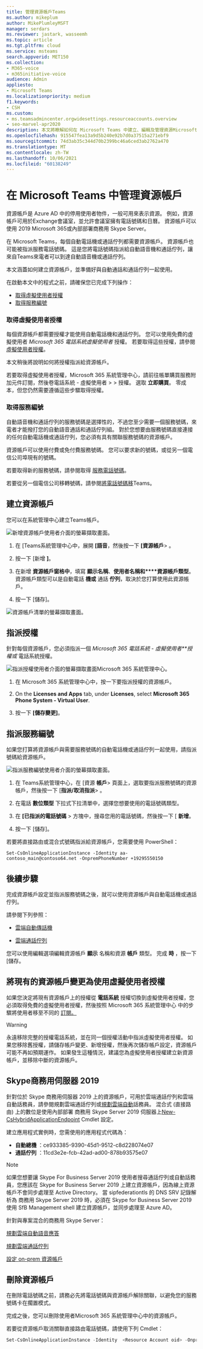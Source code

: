 ```yaml
---
title: 管理資源帳戶Teams
ms.author: mikeplum
author: MikePlumleyMSFT
manager: serdars
ms.reviewer: jastark, wasseemh
ms.topic: article
ms.tgt.pltfrm: cloud
ms.service: msteams
search.appverid: MET150
ms.collection:
- M365-voice
- m365initiative-voice
audience: Admin
appliesto:
- Microsoft Teams
ms.localizationpriority: medium
f1.keywords:
- CSH
ms.custom:
- ms.teamsadmincenter.orgwidesettings.resourceaccounts.overview
- seo-marvel-apr2020
description: 本文將瞭解如何在 Microsoft Teams 中建立、編輯及管理資源Microsoft Teams。
ms.openlocfilehash: 915547fea13a9d5b240e92b7d0a37515a271ebf9
ms.sourcegitcommit: 74d3ab35c344d70b2399bc46a6ced3ab2762a470
ms.translationtype: MT
ms.contentlocale: zh-TW
ms.lasthandoff: 10/06/2021
ms.locfileid: "60138249"
---
```

# <a name="manage-resource-accounts-in-microsoft-teams"></a>在 Microsoft Teams 中管理資源帳戶

資源帳戶是 Azure AD 中的停用使用者物件，一般可用來表示資源。 例如，資源帳戶可用於Exchange會議室，並允許會議室擁有電話號碼和日曆。 資源帳戶可以使用 2019 Microsoft 365或內部部署商務用 Skype Server。

在 Microsoft Teams，每個自動電話機或通話佇列都需要資源帳戶。 資源帳戶也可能被指派服務電話號碼。 這是您將電話號碼指派給自動語音機和通話佇列，讓來自Teams來電者可以到達自動語音機或通話佇列。

本文涵蓋如何建立資源帳戶，並準備好與自動通話和通話佇列一起使用。

在啟動本文中的程式之前，請確保您已完成下列操作：

- [取得虛擬使用者授權](#obtain-virtual-user-licenses)
- [取得服務編號](#obtain-service-numbers)

### <a name="obtain-virtual-user-licenses"></a>取得虛擬使用者授權

每個資源帳戶都需要授權才能使用自動電話機和通話佇列。 您可以使用免費的虛擬使用者 *Microsoft 365 電話系統虛擬使用者* 授權。 若要取得這些授權，請參閱 [虛擬使用者授權](teams-add-on-licensing/virtual-user.md)。

本文稍後將說明如何將授權指派給資源帳戶。

若要取得虛擬使用者授權，Microsoft 365 系統管理中心，請前往帳單購買服務附加元件訂閱，然後卷電話系統 - 虛擬使用者  >    >  授權。  選取 **立即購買**。 零成本，但您仍然需要遵循這些步驟取得授權。

### <a name="obtain-service-numbers"></a>取得服務編號

自動語音機和通話佇列的服務號碼是選擇性的，不過您至少需要一個服務號碼，來電者才能撥打您的自動語音通話和通話佇列組。 對於您想要由服務號碼直接連接的任何自動電話機或通話佇列，您必須有具有關聯服務號碼的資源帳戶。

資源帳戶可以使用付費或免付費服務號碼。 您可以要求新的號碼，或從另一個電信公司埠現有的號碼。

若要取得新的服務號碼，請參閱取得 [服務電話號碼](getting-service-phone-numbers.md)。

若要從另一個電信公司移轉號碼，請參閱[將電話號碼移](phone-number-calling-plans/transfer-phone-numbers-to-teams.md)Teams。

## <a name="create-a-resource-account"></a>建立資源帳戶

您可以在系統管理中心建立Teams帳戶。

![新增資源帳戶使用者介面的螢幕擷取畫面。](media/resource-account-add.png)

1. 在 [Teams系統管理中心中，展開 **[語音**，然後按一下 **[資源帳戶**> 。

2. 按一下 [新增 **]**。

3. 在新增 **資源帳戶窗格中**，填寫 **顯示名稱**、**使用者名稱和****資源帳戶類型**。 資源帳戶類型可以是自動電話 **機或** 通話 **佇列**，取決於您打算使用此資源帳戶。

4. 按一下 [儲存]。

![資源帳戶清單的螢幕擷取畫面。](media/resource-accounts-page.png)

## <a name="assign-a-license"></a>指派授權

針對每個資源帳戶，您必須指派一個 *Microsoft 365 電話系統 - 虛擬使用者**授權或* 電話系統授權。

![指派授權使用者介面的螢幕擷取畫面Microsoft 365 系統管理中心。](media/resource-account-assign-virtual-user-license.png)

1. 在 Microsoft 365 系統管理中心中，按一下要指派授權的資源帳戶。

2. On the **Licenses and Apps** tab, under **Licenses**, select **Microsoft 365 Phone System - Virtual User**.

3. 按一下 **[儲存變更]**。

## <a name="assign-a-service-number"></a>指派服務編號

如果您打算將資源帳戶與需要服務號碼的自動電話機或通話佇列一起使用，請指派號碼給資源帳戶。

![指派服務編號使用者介面的螢幕擷取畫面。](media/resource-account-assign-phone-number.png)

1. 在 Teams系統管理中心，在 [資源 **帳戶**> 頁面上，選取要指派服務號碼的資源帳戶，然後按一下 [**指派/取消指派**> 。

2. 在電話 **數位類型** 下拉式下拉清單中，選擇您想要使用的電話號碼類型。

3. 在 **[已指派的電話號碼** > 方塊中，搜尋您用的電話號碼，然後按一下 [ **新增**。

4. 按一下 [儲存]。


若要將直接路由或混合式號碼指派給資源帳戶，您需要使用 PowerShell：

`Set-CsOnlineApplicationInstance -Identity aa-contoso_main@contoso64.net -OnpremPhoneNumber +19295550150`

## <a name="next-steps"></a>後續步驟

完成資源帳戶設定並指派服務號碼之後，就可以使用資源帳戶與自動電話機或通話佇列。

請參閱下列參照：

 - [雲端自動傳話機](create-a-phone-system-auto-attendant.md)

 - [雲端通話佇列](create-a-phone-system-call-queue.md)

您可以使用編輯選項編輯資源帳戶 **顯示** 名稱和資源 **帳戶** 類型。 完成 **時** ，按一下 [儲存。

## <a name="change-an-existing-resource-account-to-use-a-virtual-user-license"></a>將現有的資源帳戶變更為使用虛擬使用者授權

如果您決定將現有資源帳戶上的授權從 **電話系統** 授權切換到虛擬使用者授權，您必須取得免費的虛擬使用者授權，然後按照 Microsoft 365 系統管理中心 中的步驟將使用者移至不同的 [訂閱。](/microsoft-365/admin/manage/assign-licenses-to-users#move-users-to-a-different-subscription)

> [!WARNING]
> 永遠移除完整的授權電話系統，並在同一個授權活動中指派虛擬使用者授權。 如果您移除舊授權，請儲存帳戶變更、新增授權，然後再次儲存帳戶設定，資源帳戶可能不再如預期運作。 如果發生這種情況，建議您為虛擬使用者授權建立新資源帳戶，並移除中斷的資源帳戶。

## <a name="skype-for-business-server-2019"></a>Skype商務用伺服器 2019

針對位於 Skype 商務用伺服器 2019 上的資源帳戶，可用於雲端通話佇列和雲端自動話務員，請參閱規劃[](/SkypeforBusiness/hybrid/plan-call-queue)雲端通話佇列或[規劃雲端自動](/SkypeForBusiness/hybrid/plan-cloud-auto-attendant)話務員。 混合式 (直接路由) 上的數位是使用內部部署 商務用 Skype Server 2019 伺服器上[New-CsHybridApplicationEndpoint](/powershell/module/skype/new-cshybridapplicationendpoint) Cmdlet 設定。

建立應用程式實例時，您需使用的應用程式代碼為：

- **自動總機** ：ce933385-9390-45d1-9512-c8d228074e07
- **通話佇列** ：11cd3e2e-fcb-42ad-ad00-878b93575e07

> [!NOTE]
> 如果您想要讓 Skype For Business Server 2019 使用者搜尋通話佇列或自動話務員，您應該在 Skype for Business Server 2019 上建立資源帳戶，因為線上資源帳戶不會同步處理至 Active Directory。 當 sipfederationtls 的 DNS SRV 記錄解析為 商務用 Skype Server 2019 時，必須在 Skype for Business Server 2019 使用 SfB Management shell 建立資源帳戶，並同步處理至 Azure AD。 

針對與專案混合的商務用 Skype Server：

   [規劃雲端自動語音應答](/SkypeForBusiness/hybrid/plan-cloud-auto-attendant)
  
   [規劃雲端通話佇列](/SkypeforBusiness/hybrid/plan-call-queue)
   
   [設定 on-prem 資源帳戶](/SkypeForBusiness/hybrid/configure-onprem-ra)


## <a name="delete-a-resource-account"></a>刪除資源帳戶

在刪除電話號碼之前，請務必先將電話號碼與資源帳戶解除關聯，以避免您的服務號碼卡在擱置模式。

完成之後，您可以刪除使用者Microsoft 365 系統管理中心中的資源帳戶。

若要從資源帳戶取消關聯直接路由電話號碼，請使用下列 Cmdlet：

```powershell
Set-CsOnlineApplicationInstance -Identity  <Resource Account oid> -OnpremPhoneNumber ""
```
